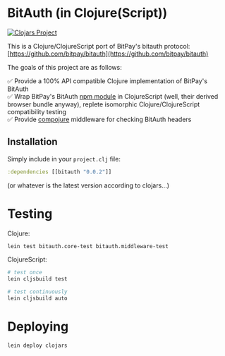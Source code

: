 # BitAuth (in Clojure(Script))

[![Clojars Project](http://clojars.org/bitauth/latest-version.svg)](http://clojars.org/bitauth)

This is a Clojure/ClojureScript port of BitPay's bitauth protocol: [https://github.com/bitpay/bitauth](https://github.com/bitpay/bitauth)

The goals of this project are as follows:

✅ Provide a 100% API compatible Clojure implementation of BitPay's BitAuth <br/>
✅ Wrap BitPay's BitAuth [npm module](https://www.npmjs.com/package/bitauth) in ClojureScript (well, their derived browser bundle anyway), replete isomorphic Clojure/ClojureScript compatibility testing <br/>
✅ Provide [compojure](https://github.com/weavejester/compojure) middleware for checking BitAuth headers <br/>

## Installation

Simply include in your `project.clj` file:

```clj
:dependencies [[bitauth "0.0.2"]]
```

(or whatever is the latest version according to clojars...)

# Testing

Clojure:

```bash
lein test bitauth.core-test bitauth.middleware-test
```

ClojureScript:

```bash
# test once
lein cljsbuild test

# test continuously
lein cljsbuild auto
```

# Deploying

```bash
lein deploy clojars
```
